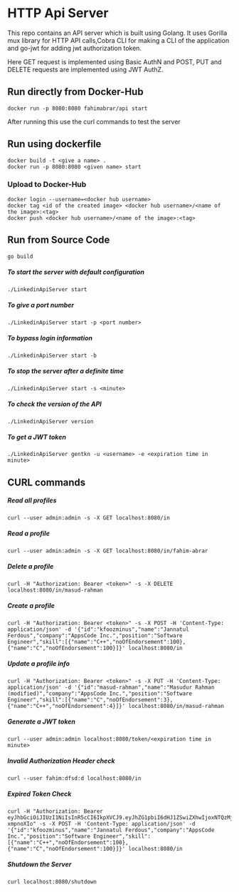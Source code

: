 # HTTP Api Server
This repo contains an API server which is built using Golang. It uses Gorilla mux library for HTTP API calls,Cobra CLI for making a CLI of the application and go-jwt for adding jwt authorization token.

Here GET request is implemented using Basic AuthN and POST, PUT and DELETE requests are implemented using JWT AuthZ. 

## Run directly from Docker-Hub
```
docker run -p 8080:8080 fahimabrar/api start
```
After running this use the curl commands to test the server

## Run using dockerfile
```
docker build -t <give a name> .
docker run -p 8080:8080 <given name> start
```

### Upload to Docker-Hub
```
docker login --username=<docker hub username>
docker tag <id of the created image> <docker hub username>/<name of the image>:<tag>
docker push <docker hub username>/<name of the image>:<tag>
```

## Run from Source Code
```
go build
```

##### To start the server with default configuration

```
./LinkedinApiServer start
```
##### To give a port number
```
./LinkedinApiServer start -p <port number>
```
##### To bypass login information
```
./LinkedinApiServer start -b
```
##### To stop the server after a definite time
``` 
./LinkedinApiServer start -s <minute>
```
##### To check the version of the API
```
./LinkedinApiServer version
```
##### To get a JWT token
```
./LinkedinApiServer gentkn -u <username> -e <expiration time in minute>
```

## CURL commands

##### Read all profiles
```
curl --user admin:admin -s -X GET localhost:8080/in
```
##### Read a profile
```
curl --user admin:admin -s -X GET localhost:8080/in/fahim-abrar
```
##### Delete a profile
```
curl -H "Authorization: Bearer <token>" -s -X DELETE localhost:8080/in/masud-rahman
```
##### Create a profile
```
curl -H "Authorization: Bearer <token>" -s -X POST -H 'Content-Type: application/json' -d '{"id":"kfoozminus","name":"Jannatul Ferdous","company":"AppsCode Inc.","position":"Software Engineer","skill":[{"name":"C++","noOfEndorsement":100},{"name":"C","noOfEndorsement":100}]}' localhost:8080/in
```
##### Update a profile info
```
curl -H "Authorization: Bearer <token>" -s -X PUT -H 'Content-Type: application/json' -d '{"id":"masud-rahman","name":"Masudur Rahman (modified)","company":"AppsCode Inc.","position":"Software Engineer","skill":[{"name":"C","noOfEndorsement":3},{"name":"C++","noOfEndorsement":4}]}' localhost:8080/in/masud-rahman
```
##### Generate a JWT token
```
curl --user admin:admin localhost:8080/token/<expiration time in minute>
```
##### Invalid Authorization Header check
```
curl --user fahim:dfsd:d localhost:8080/in
```
##### Expired Token Check
```
curl -H "Authorization: Bearer eyJhbGciOiJIUzI1NiIsInR5cCI6IkpXVCJ9.eyJhZG1pbiI6dHJ1ZSwiZXhwIjoxNTQzMjU5OTQ2LCJ1c2VyIjoiZmFoaW0ifQ.qRTYLq4en4MMRZdNs3XjhOAOHSrkt_UqZM-xmpnoXIo" -s -X POST -H 'Content-Type: application/json' -d '{"id":"kfoozminus","name":"Jannatul Ferdous","company":"AppsCode Inc.","position":"Software Engineer","skill":[{"name":"C++","noOfEndorsement":100},{"name":"C","noOfEndorsement":100}]}' localhost:8080/in
```
##### Shutdown the Server
``` 
curl localhost:8080/shutdown
```